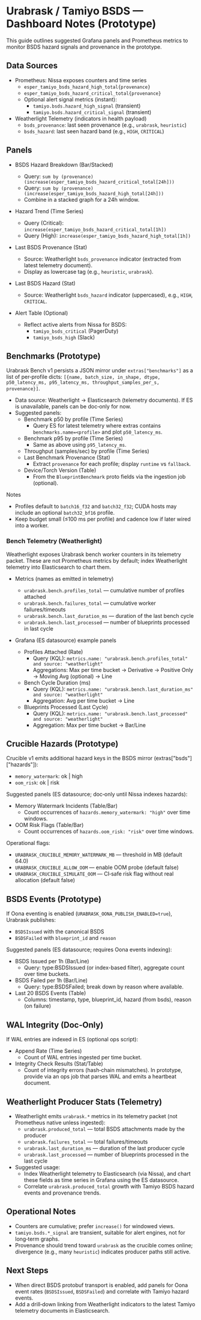 # Urabrask / Tamiyo BSDS — Dashboard Notes (Prototype)

This guide outlines suggested Grafana panels and Prometheus metrics to monitor BSDS hazard signals and provenance in the prototype.

## Data Sources
- Prometheus: Nissa exposes counters and time series
  - `esper_tamiyo_bsds_hazard_high_total{provenance}`
  - `esper_tamiyo_bsds_hazard_critical_total{provenance}`
  - Optional alert signal metrics (instant):
    - `tamiyo.bsds.hazard_high_signal` (transient)
    - `tamiyo.bsds.hazard_critical_signal` (transient)
- Weatherlight Telemetry (indicators in health payload)
  - `bsds_provenance`: last seen provenance (e.g., `urabrask`, `heuristic`)
  - `bsds_hazard`: last seen hazard band (e.g., `HIGH`, `CRITICAL`)

## Panels
- BSDS Hazard Breakdown (Bar/Stacked)
  - Query: `sum by (provenance) (increase(esper_tamiyo_bsds_hazard_critical_total[24h]))`
  - Query: `sum by (provenance) (increase(esper_tamiyo_bsds_hazard_high_total[24h]))`
  - Combine in a stacked graph for a 24h window.

- Hazard Trend (Time Series)
  - Query (Critical): `increase(esper_tamiyo_bsds_hazard_critical_total[1h])`
  - Query (High): `increase(esper_tamiyo_bsds_hazard_high_total[1h])`

- Last BSDS Provenance (Stat)
  - Source: Weatherlight `bsds_provenance` indicator (extracted from latest telemetry document).
  - Display as lowercase tag (e.g., `heuristic`, `urabrask`).

- Last BSDS Hazard (Stat)
  - Source: Weatherlight `bsds_hazard` indicator (uppercased), e.g., `HIGH`, `CRITICAL`.

- Alert Table (Optional)
  - Reflect active alerts from Nissa for BSDS:
    - `tamiyo_bsds_critical` (PagerDuty)
    - `tamiyo_bsds_high` (Slack)

## Benchmarks (Prototype)

Urabrask Bench v1 persists a JSON mirror under `extras["benchmarks"]` as a list of per‑profile dicts:
`[{name, batch_size, in_shape, dtype, p50_latency_ms, p95_latency_ms, throughput_samples_per_s, provenance}]`.

- Data source: Weatherlight → Elasticsearch (telemetry documents). If ES is unavailable, panels can be doc‑only for now.
- Suggested panels:
  - Benchmark p50 by profile (Time Series)
    - Query ES for latest telemetry where extras contains `benchmarks.name=<profile>` and plot `p50_latency_ms`.
  - Benchmark p95 by profile (Time Series)
    - Same as above using `p95_latency_ms`.
  - Throughput (samples/sec) by profile (Time Series)
  - Last Benchmark Provenance (Stat)
    - Extract `provenance` for each profile; display `runtime` vs `fallback`.
  - Device/Torch Version (Table)
    - From the `BlueprintBenchmark` proto fields via the ingestion job (optional).

Notes
- Profiles default to `batch16_f32` and `batch32_f32`; CUDA hosts may include an optional `batch32_bf16` profile.
- Keep budget small (≤100 ms per profile) and cadence low if later wired into a worker.

### Bench Telemetry (Weatherlight)

Weatherlight exposes Urabrask bench worker counters in its telemetry packet. These are not Prometheus metrics by default; index Weatherlight telemetry into Elasticsearch to chart them.

- Metrics (names as emitted in telemetry)
  - `urabrask.bench.profiles_total` — cumulative number of profiles attached
  - `urabrask.bench.failures_total` — cumulative worker failures/timeouts
  - `urabrask.bench.last_duration_ms` — duration of the last bench cycle
  - `urabrask.bench.last_processed` — number of blueprints processed in last cycle

- Grafana (ES datasource) example panels
  - Profiles Attached (Rate)
    - Query (KQL): `metrics.name: "urabrask.bench.profiles_total" and source: "weatherlight"`
    - Aggregations: Max per time bucket → Derivative → Positive Only → Moving Avg (optional) → Line
  - Bench Cycle Duration (ms)
    - Query (KQL): `metrics.name: "urabrask.bench.last_duration_ms" and source: "weatherlight"`
    - Aggregation: Avg per time bucket → Line
  - Blueprints Processed (Last Cycle)
    - Query (KQL): `metrics.name: "urabrask.bench.last_processed" and source: "weatherlight"`
    - Aggregation: Max per time bucket → Bar/Line

## Crucible Hazards (Prototype)

Crucible v1 emits additional hazard keys in the BSDS mirror (extras["bsds"]["hazards"]):
- `memory_watermark`: ok | high
- `oom_risk`: ok | risk

Suggested panels (ES datasource; doc‑only until Nissa indexes hazards):
- Memory Watermark Incidents (Table/Bar)
  - Count occurrences of `hazards.memory_watermark: "high"` over time windows.
- OOM Risk Flags (Table/Bar)
  - Count occurrences of `hazards.oom_risk: "risk"` over time windows.

Operational flags:
- `URABRASK_CRUCIBLE_MEMORY_WATERMARK_MB` — threshold in MB (default 64.0)
- `URABRASK_CRUCIBLE_ALLOW_OOM` — enable OOM probe (default false)
- `URABRASK_CRUCIBLE_SIMULATE_OOM` — CI‑safe risk flag without real allocation (default false)

## BSDS Events (Prototype)

If Oona eventing is enabled (`URABRASK_OONA_PUBLISH_ENABLED=true`), Urabrask publishes:
- `BSDSIssued` with the canonical BSDS
- `BSDSFailed` with `blueprint_id` and `reason`

Suggested panels (ES datasource; requires Oona events indexing):
- BSDS Issued per 1h (Bar/Line)
  - Query: type:BSDSIssued (or index-based filter), aggregate count over time buckets.
- BSDS Failed per 1h (Bar/Line)
  - Query: type:BSDSFailed; break down by reason where available.
- Last 20 BSDS Events (Table)
  - Columns: timestamp, type, blueprint_id, hazard (from bsds), reason (on failure)

## WAL Integrity (Doc‑Only)

If WAL entries are indexed in ES (optional ops script):
- Append Rate (Time Series)
  - Count of WAL entries ingested per time bucket.
- Integrity Check Results (Stat/Table)
  - Count of integrity errors (hash‑chain mismatches). In prototype, provide via an ops job that parses WAL and emits a heartbeat document.


## Weatherlight Producer Stats (Telemetry)
- Weatherlight emits `urabrask.*` metrics in its telemetry packet (not Prometheus native unless ingested):
  - `urabrask.produced_total` — total BSDS attachments made by the producer
  - `urabrask.failures_total` — total failures/timeouts
  - `urabrask.last_duration_ms` — duration of the last producer cycle
  - `urabrask.last_processed` — number of blueprints processed in the last cycle
- Suggested usage:
  - Index Weatherlight telemetry to Elasticsearch (via Nissa), and chart these fields as time series in Grafana using the ES datasource.
  - Correlate `urabrask.produced_total` growth with Tamiyo BSDS hazard events and provenance trends.

## Operational Notes
- Counters are cumulative; prefer `increase()` for windowed views.
- `tamiyo.bsds.*_signal` are transient, suitable for alert engines, not for long‑term graphs.
- Provenance should trend toward `urabrask` as the crucible comes online; divergence (e.g., many `heuristic`) indicates producer paths still active.

## Next Steps
- When direct BSDS protobuf transport is enabled, add panels for Oona event rates (`BSDSIssued`, `BSDSFailed`) and correlate with Tamiyo hazard events.
- Add a drill‑down linking from Weatherlight indicators to the latest Tamiyo telemetry documents in Elasticsearch.
